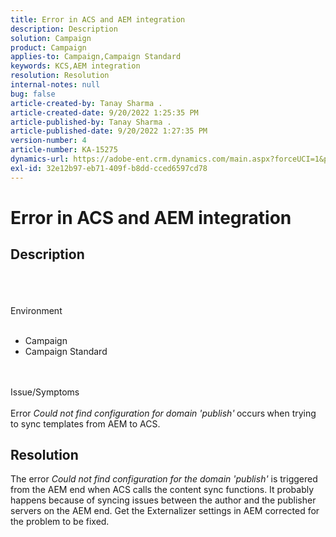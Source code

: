 ```yaml
---
title: Error in ACS and AEM integration
description: Description
solution: Campaign
product: Campaign
applies-to: Campaign,Campaign Standard
keywords: KCS,AEM integration
resolution: Resolution
internal-notes: null
bug: false
article-created-by: Tanay Sharma .
article-created-date: 9/20/2022 1:25:35 PM
article-published-by: Tanay Sharma .
article-published-date: 9/20/2022 1:27:35 PM
version-number: 4
article-number: KA-15275
dynamics-url: https://adobe-ent.crm.dynamics.com/main.aspx?forceUCI=1&pagetype=entityrecord&etn=knowledgearticle&id=26fe8db1-e738-ed11-9db1-002248086735
exl-id: 32e12b97-eb71-409f-b8dd-cced6597cd78
---
```

# Error in ACS and AEM integration

## Description

<br><br><br>Environment<br><br>
- Campaign
- Campaign Standard



<br><br>Issue/Symptoms<br><br>
Error *Could not find configuration for domain 'publish'<b>* </b>occurs<b> </b>when trying to sync templates from AEM to ACS.


## Resolution


The error *Could not find configuration for the domain 'publish'* is triggered from the AEM end when ACS calls the content sync functions. It probably happens because of syncing issues between the author and the publisher servers on the AEM end. Get the Externalizer settings in AEM corrected for the problem to be fixed.
